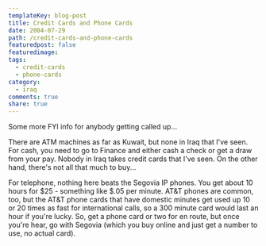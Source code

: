 ```yaml
---
templateKey: blog-post
title: Credit Cards and Phone Cards
date: 2004-07-29
path: /credit-cards-and-phone-cards
featuredpost: false
featuredimage:
tags:
  - credit-cards
  - phone-cards
category:
  - iraq
comments: true
share: true
---
```


Some more FYI info for anybody getting called up...

There are ATM machines as far as Kuwait, but none in Iraq that I've seen. For cash, you need to go to Finance and either cash a check or get a draw from your pay. Nobody in Iraq takes credit cards that I've seen. On the other hand, there's not all that much to buy...

For telephone, nothing here beats the Segovia IP phones. You get about 10 hours for $25 - something like $.05 per minute. AT&T phones are common, too, but the AT&T phone cards that have domestic minutes get used up 10 or 20 times as fast for international calls, so a 300 minute card would last an hour if you're lucky. So, get a phone card or two for en route, but once you're hear, go with Segovia (which you buy online and just get a number to use, no actual card).

